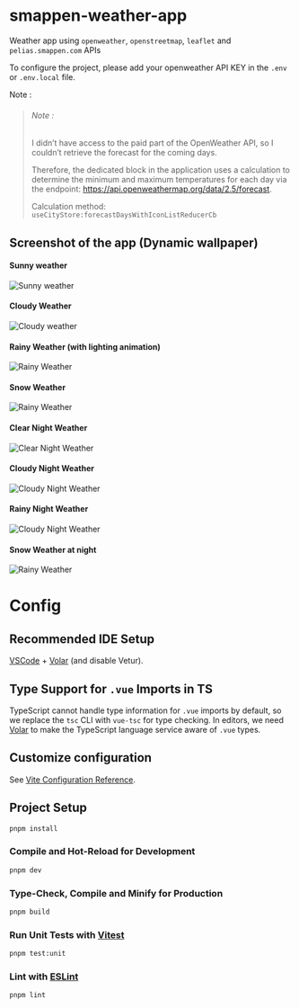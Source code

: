 # smappen-weather-app

Weather app using `openweather`, `openstreetmap`, `leaflet` and `pelias.smappen.com` APIs

To configure the project, please add your openweather API KEY in the `.env` or `.env.local` file.

Note : 
> ###### Note :
> I didn’t have access to the paid part of the OpenWeather API, 
> so I couldn’t retrieve the forecast for the coming days. 
> 
> Therefore, the dedicated block in the application uses a calculation to determine the minimum and maximum temperatures 
> for each day via the endpoint: https://api.openweathermap.org/data/2.5/forecast. 
> 
> Calculation method: `useCityStore:forecastDaysWithIconListReducerCb`


## Screenshot of the app (Dynamic wallpaper)

#### Sunny weather
![Sunny weather](./readme-files/clear.png)

#### Cloudy Weather
![Cloudy weather](./readme-files/cloudy.png)

#### Rainy Weather (with lighting animation)
![Rainy Weather](./readme-files/rainy.png)

#### Snow Weather
![Rainy Weather](./readme-files/snow.png)

#### Clear Night Weather
![Clear Night Weather](./readme-files/clear-night.png)

#### Cloudy Night Weather
![Cloudy Night Weather](./readme-files/cloudy-night.png)

#### Rainy Night Weather
![Cloudy Night Weather](./readme-files/rainy-night.png)

#### Snow Weather at night
![Rainy Weather](./readme-files/snow-night.png)


# Config

## Recommended IDE Setup

[VSCode](https://code.visualstudio.com/) + [Volar](https://marketplace.visualstudio.com/items?itemName=Vue.volar) (and disable Vetur).

## Type Support for `.vue` Imports in TS

TypeScript cannot handle type information for `.vue` imports by default, so we replace the `tsc` CLI with `vue-tsc` for type checking. In editors, we need [Volar](https://marketplace.visualstudio.com/items?itemName=Vue.volar) to make the TypeScript language service aware of `.vue` types.

## Customize configuration

See [Vite Configuration Reference](https://vitejs.dev/config/).

## Project Setup

```sh
pnpm install
```

### Compile and Hot-Reload for Development

```sh
pnpm dev
```

### Type-Check, Compile and Minify for Production

```sh
pnpm build
```

### Run Unit Tests with [Vitest](https://vitest.dev/)

```sh
pnpm test:unit
```

### Lint with [ESLint](https://eslint.org/)

```sh
pnpm lint
```
